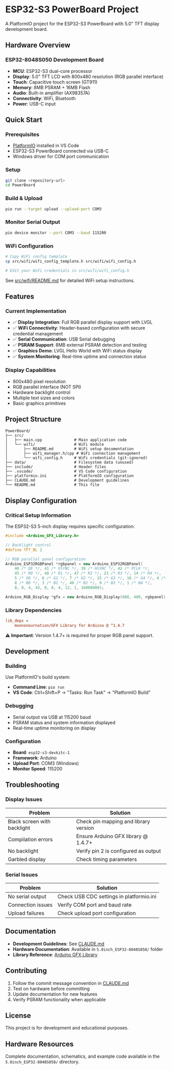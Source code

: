 # ESP32-S3 PowerBoard Project

A PlatformIO project for the ESP32-S3 PowerBoard with 5.0" TFT display development board.

## Hardware Overview

### ESP32-8048S050 Development Board
- **MCU**: ESP32-S3 dual-core processor
- **Display**: 5.0" TFT LCD with 800x480 resolution (RGB parallel interface)
- **Touch**: Capacitive touch screen (GT911)
- **Memory**: 8MB PSRAM + 16MB Flash
- **Audio**: Built-in amplifier (AX98357A)
- **Connectivity**: WiFi, Bluetooth
- **Power**: USB-C input

## Quick Start

### Prerequisites
- [PlatformIO](https://platformio.org/) installed in VS Code
- ESP32-S3 PowerBoard connected via USB-C
- Windows driver for COM port communication

### Setup
```bash
git clone <repository-url>
cd PowerBoard
```

### Build & Upload
```bash
pio run --target upload --upload-port COM3
```

### Monitor Serial Output
```bash
pio device monitor --port COM3 --baud 115200
```

### WiFi Configuration
```bash
# Copy WiFi config template
cp src/wifi/wifi_config_template.h src/wifi/wifi_config.h

# Edit your WiFi credentials in src/wifi/wifi_config.h
```
See [src/wifi/README.md](src/wifi/README.md) for detailed WiFi setup instructions.

## Features

### Current Implementation
- ✅ **Display Integration**: Full RGB parallel display support with LVGL
- ✅ **WiFi Connectivity**: Header-based configuration with secure credential management
- ✅ **Serial Communication**: USB Serial debugging
- ✅ **PSRAM Support**: 8MB external PSRAM detection and testing
- ✅ **Graphics Demo**: LVGL Hello World with WiFi status display
- ✅ **System Monitoring**: Real-time uptime and connection status

### Display Capabilities
- 800x480 pixel resolution
- RGB parallel interface (NOT SPI)
- Hardware backlight control
- Multiple text sizes and colors
- Basic graphics primitives

## Project Structure

```
PowerBoard/
├── src/
│   ├── main.cpp              # Main application code
│   └── wifi/                 # WiFi module
│       ├── README.md         # WiFi setup documentation
│       ├── wifi_manager.h/cpp # WiFi connection management
│       └── wifi_config.h     # WiFi credentials (git-ignored)
├── data/                     # Filesystem data (unused)
├── include/                  # Header files
├── .vscode/                  # VS Code configuration
├── platformio.ini            # PlatformIO configuration
├── CLAUDE.md                 # Development guidelines
└── README.md                 # This file
```

## Display Configuration

### Critical Setup Information

The ESP32-S3 5-inch display requires specific configuration:

```cpp
#include <Arduino_GFX_Library.h>

// Backlight control
#define TFT_BL 2

// RGB parallel panel configuration  
Arduino_ESP32RGBPanel *rgbpanel = new Arduino_ESP32RGBPanel(
    40 /* DE */, 41 /* VSYNC */, 39 /* HSYNC */, 42 /* PCLK */,
    45 /* R0 */, 48 /* R1 */, 47 /* R2 */, 21 /* R3 */, 14 /* R4 */,
    5 /* G0 */, 6 /* G1 */, 7 /* G2 */, 15 /* G3 */, 16 /* G4 */, 4 /* G5 */,
    8 /* B0 */, 3 /* B1 */, 46 /* B2 */, 9 /* B3 */, 1 /* B4 */,
    0, 8, 4, 43, 0, 8, 4, 12, 1, 16000000);

Arduino_RGB_Display *gfx = new Arduino_RGB_Display(800, 480, rgbpanel);
```

### Library Dependencies

```ini
lib_deps = 
    moononournation/GFX Library for Arduino @ ^1.4.7
```

⚠️ **Important**: Version 1.4.7+ is required for proper RGB panel support.

## Development

### Building
Use PlatformIO's build system:
- **Command Line**: `pio run`
- **VS Code**: Ctrl+Shift+P → "Tasks: Run Task" → "PlatformIO Build"

### Debugging
- Serial output via USB at 115200 baud
- PSRAM status and system information displayed
- Real-time uptime monitoring on display

### Configuration
- **Board**: `esp32-s3-devkitc-1`
- **Framework**: Arduino
- **Upload Port**: COM3 (Windows)
- **Monitor Speed**: 115200

## Troubleshooting

### Display Issues
| Problem | Solution |
|---------|----------|
| Black screen with backlight | Check pin mapping and library version |
| Compilation errors | Ensure Arduino GFX library @ 1.4.7+ |
| No backlight | Verify pin 2 is configured as output |
| Garbled display | Check timing parameters |

### Serial Issues
| Problem | Solution |
|---------|----------|
| No serial output | Check USB CDC settings in platformio.ini |
| Connection issues | Verify COM port and baud rate |
| Upload failures | Check upload port configuration |

## Documentation

- **Development Guidelines**: See [CLAUDE.md](CLAUDE.md)
- **Hardware Documentation**: Available in `5.0inch_ESP32-8048S050/` folder
- **Library Reference**: [Arduino GFX Library](https://github.com/moononournation/Arduino_GFX)

## Contributing

1. Follow the commit message convention in [CLAUDE.md](CLAUDE.md)
2. Test on hardware before committing
3. Update documentation for new features
4. Verify PSRAM functionality when applicable

## License

This project is for development and educational purposes.

## Hardware Resources

Complete documentation, schematics, and example code available in the `5.0inch_ESP32-8048S050/` directory.
